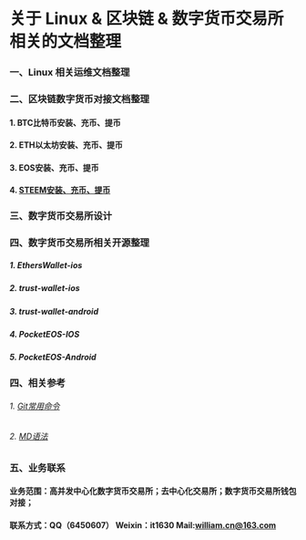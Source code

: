 # 关于 Linux & 区块链 & 数字货币交易所相关的文档整理

### 一、Linux 相关运维文档整理


### 二、区块链数字货币对接文档整理
#### 1. BTC比特币安装、充币、提币
#### 2. ETH以太坊安装、充币、提币
#### 3. EOS安装、充币、提币
#### 4. [STEEM安装、充币、提币](doc/STEEM.md)


### 三、数字货币交易所设计





### 四、数字货币交易所相关开源整理
##### 1. EthersWallet-ios
##### 2. trust-wallet-ios
##### 3. trust-wallet-android
##### 4. PocketEOS-IOS
##### 5. PocketEOS-Android


### 四、相关参考 
###### 1. [Git常用命令](http://www.cnblogs.com/chenwolong/p/GIT.html)
###### 2. [MD语法](https://www.cnblogs.com/liugang-vip/p/6337580.html)


### 五、业务联系
#### 业务范围：高并发中心化数字货币交易所；去中心化交易所；数字货币交易所钱包对接；
#### 联系方式：QQ（6450607） Weixin：it1630 Mail:william.cn@163.com

